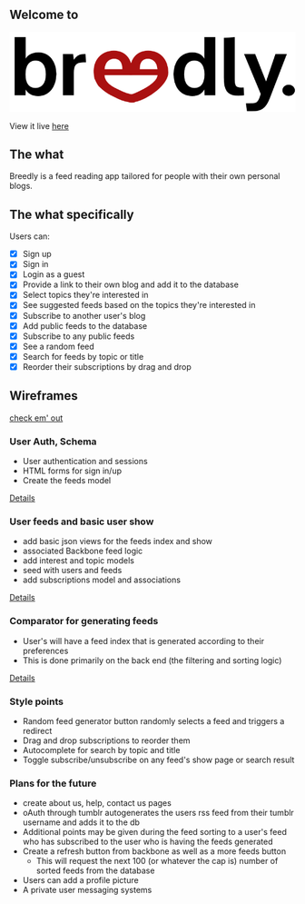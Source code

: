 ## Welcome to 
![breedly](./app/assets/images/logo_small.png)

View it live [here](http://breedly.co)

## The what 
Breedly is a feed reading app tailored for people with their own personal blogs.

## The what specifically
Users can:

- [x] Sign up 
- [x] Sign in
- [x] Login as a guest
- [x] Provide a link to their own blog and add it to the database
- [x] Select topics they're interested in
- [x] See suggested feeds based on the topics they're interested in
- [x] Subscribe to another user's blog
- [x] Add public feeds to the database
- [x] Subscribe to any public feeds
- [x] See a random feed
- [x] Search for feeds by topic or title
- [x] Reorder their subscriptions by drag and drop

## Wireframes
[check em' out](./docs/views.md)

### User Auth, Schema

- User authentication and sessions
- HTML forms for sign in/up
- Create the feeds model

[Details](./docs/phase_one.md)

### User feeds and basic user show

- add basic json views for the feeds index and show
- associated Backbone feed logic
- add interest and topic models 
- seed with users and feeds
- add subscriptions model and associations
 
[Details](./docs/phase_two.md)

### Comparator for generating feeds

- User's will have a feed index that is generated according to their preferences
- This is done primarily on the back end (the filtering and sorting logic)

[Details](./docs/phase_three.md)

### Style points
- Random feed generator button randomly selects a feed and triggers a redirect
- Drag and drop subscriptions to reorder them
- Autocomplete for search by topic and title
- Toggle subscribe/unsubscribe on any feed's show page or search result

### Plans for the future

- create about us, help, contact us pages
- oAuth through tumblr autogenerates the users rss feed from their tumblr username and adds it to the db
- Additional points may be given during the feed sorting to a user's feed who has subscribed to the user who is having the feeds generated
- Create a refresh button from backbone as well as a more feeds button
    - This will request the next 100 (or whatever the cap is) number of sorted feeds from the database
- Users can add a profile picture
- A private user messaging systems
